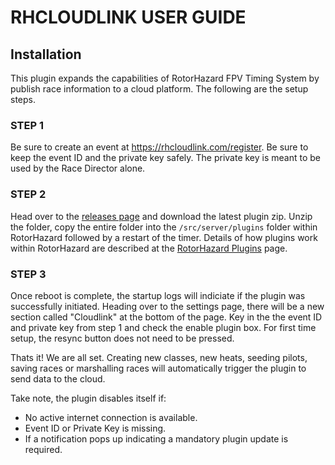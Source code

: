 # RHCLOUDLINK USER GUIDE

## Installation 

This plugin expands the capabilities of RotorHazard FPV Timing System by publish race information to a cloud platform. The following are the setup steps. 

### STEP 1

Be sure to create an event at https://rhcloudlink.com/register. Be sure to keep the event ID and the private key safely. The private key is meant to be used by the Race Director alone. 

### STEP 2

Head over to the [releases page](https://github.com/vikibaarathi/RHCloudlink-plugin/releases) and download the latest plugin zip. Unzip the folder, copy the entire folder into the `/src/server/plugins` folder within RotorHazard followed by a restart of the timer. Details of how plugins work within RotorHazard are described at the [RotorHazard Plugins](https://github.com/RotorHazard/RotorHazard/blob/v4.0.0/doc/Plugins.md) page.

### STEP 3
Once reboot is complete, the startup logs will indiciate if the plugin was successfully initiated. Heading over to the settings page, there will be a new section called "Cloudlink" at the bottom of the page. Key in the the event ID and private key from step 1 and check the enable plugin box. For first time setup, the resync button does not need to be pressed. 

Thats it! We are all set. Creating new classes, new heats, seeding pilots, saving races or marshalling races will automatically trigger the plugin to send data to the cloud. 

Take note, the plugin disables itself if:
* No active internet connection is available.
* Event ID or Private Key is missing.
* If a notification pops up indicating a mandatory plugin update is required.

